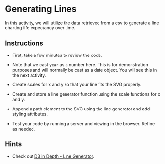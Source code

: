 # Generating Lines

In this activity, we will utilize the data retrieved from a csv to generate a line charting life expectancy over time.

## Instructions

* First, take a few minutes to review the code.

* Note that we cast `year` as a number here. This is for demonstration purposes and will normally be cast as a date object.  You will see this in the next activity.

* Create scales for x and y so that your line fits the SVG properly.

* Create and store a line generator function using the scale functions for x and y.

* Append a path element to the SVG using the line generator and add styling attributes.

* Test your code by running a server and viewing in the browser. Refine as needed.

## Hints

* Check out [D3 in Depth - Line Generator](http://d3indepth.com/shapes/#line-generator).
